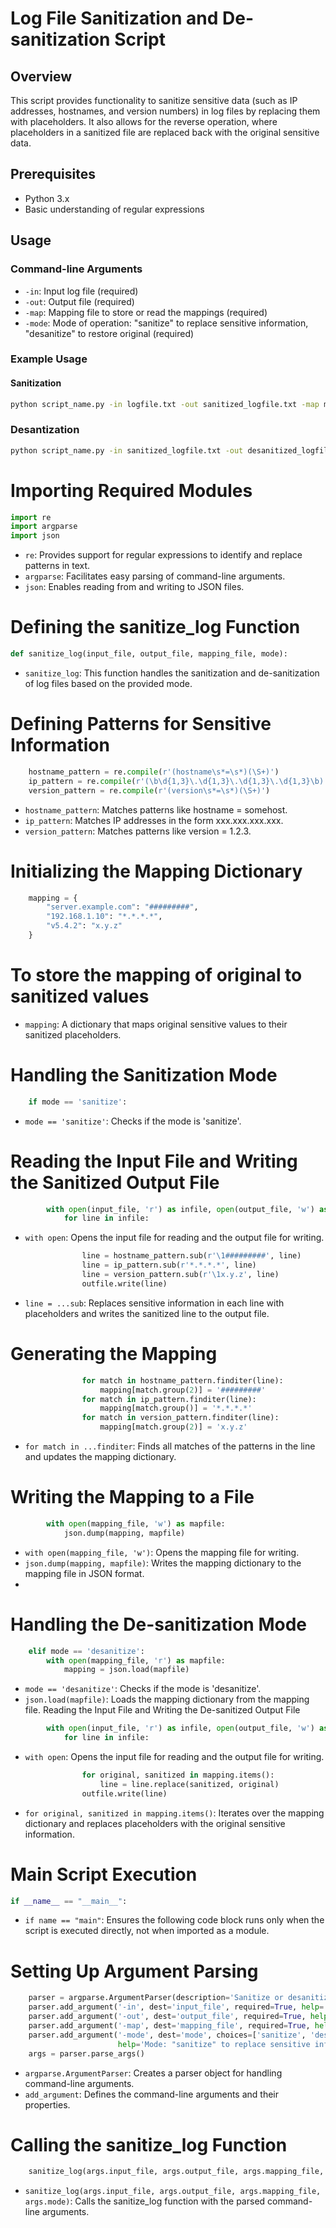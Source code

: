 # Log File Sanitization and De-sanitization Script

## Overview
This script provides functionality to sanitize sensitive data (such as IP addresses, hostnames, and version numbers) in log files by replacing them with placeholders. It also allows for the reverse operation, where placeholders in a sanitized file are replaced back with the original sensitive data.

## Prerequisites
- Python 3.x
- Basic understanding of regular expressions

## Usage

### Command-line Arguments
- `-in`: Input log file (required)
- `-out`: Output file (required)
- `-map`: Mapping file to store or read the mappings (required)
- `-mode`: Mode of operation: "sanitize" to replace sensitive information, "desanitize" to restore original (required)

### Example Usage

#### Sanitization

```bash
python script_name.py -in logfile.txt -out sanitized_logfile.txt -map mappingfile.json -mode sanitize
```
### Desantization
```bash
python script_name.py -in sanitized_logfile.txt -out desanitized_logfile.txt -map mappingfile.json -mode desanitize
```

# Importing Required Modules
```python
import re
import argparse
import json
```
- `re`: Provides support for regular expressions to identify and replace patterns in text.
- `argparse`: Facilitates easy parsing of command-line arguments.
- `json`: Enables reading from and writing to JSON files.
  
# Defining the sanitize_log Function
```python
def sanitize_log(input_file, output_file, mapping_file, mode):
```
- `sanitize_log`: This function handles the sanitization and de-sanitization of log files based on the provided mode.

# Defining Patterns for Sensitive Information
```python
    hostname_pattern = re.compile(r'(hostname\s*=\s*)(\S+)')
    ip_pattern = re.compile(r'(\b\d{1,3}\.\d{1,3}\.\d{1,3}\.\d{1,3}\b)')
    version_pattern = re.compile(r'(version\s*=\s*)(\S+)')
```
- `hostname_pattern`: Matches patterns like hostname = somehost.
- `ip_pattern`: Matches IP addresses in the form xxx.xxx.xxx.xxx.
- `version_pattern`: Matches patterns like version = 1.2.3.
# Initializing the Mapping Dictionary
```python
    mapping = {
        "server.example.com": "#########",
        "192.168.1.10": "*.*.*.*",
        "v5.4.2": "x.y.z"
    }
```
 # To store the mapping of original to sanitized values
- `mapping`: A dictionary that maps original sensitive values to their sanitized placeholders.
  
# Handling the Sanitization Mode
```python
    if mode == 'sanitize':
```
- `mode == 'sanitize'`: Checks if the mode is 'sanitize'.

# Reading the Input File and Writing the Sanitized Output File
```python
        with open(input_file, 'r') as infile, open(output_file, 'w') as outfile:
            for line in infile:
```
- `with open`: Opens the input file for reading and the output file for writing.
```python
                line = hostname_pattern.sub(r'\1#########', line)
                line = ip_pattern.sub(r'*.*.*.*', line)
                line = version_pattern.sub(r'\1x.y.z', line)
                outfile.write(line)
```
- `line = ...sub`: Replaces sensitive information in each line with placeholders and writes the sanitized line to the output file.
  
# Generating the Mapping
```python
                for match in hostname_pattern.finditer(line):
                    mapping[match.group(2)] = '#########'
                for match in ip_pattern.finditer(line):
                    mapping[match.group()] = '*.*.*.*'
                for match in version_pattern.finditer(line):
                    mapping[match.group(2)] = 'x.y.z'
```
- `for match in ...finditer`: Finds all matches of the patterns in the line and updates the mapping dictionary.

# Writing the Mapping to a File
```python
        with open(mapping_file, 'w') as mapfile:
            json.dump(mapping, mapfile)
```
- `with open(mapping_file, 'w')`: Opens the mapping file for writing.
- `json.dump(mapping, mapfile)`: Writes the mapping dictionary to the mapping file in JSON format.
- 
# Handling the De-sanitization Mode
```python
    elif mode == 'desanitize':
        with open(mapping_file, 'r') as mapfile:
            mapping = json.load(mapfile)
```
- `mode == 'desanitize'`: Checks if the mode is 'desanitize'.
- `json.load(mapfile)`: Loads the mapping dictionary from the mapping file.
Reading the Input File and Writing the De-sanitized Output File
```python
        with open(input_file, 'r') as infile, open(output_file, 'w') as outfile:
            for line in infile:
```
- `with open`: Opens the input file for reading and the output file for writing.

```python
                for original, sanitized in mapping.items():
                    line = line.replace(sanitized, original)
                outfile.write(line)
```
- `for original, sanitized in mapping.items()`: Iterates over the mapping dictionary and replaces placeholders with the original sensitive information.

# Main Script Execution
```python
if __name__ == "__main__":
```
- `if name == "main"`: Ensures the following code block runs only when the script is executed directly, not when imported as a module.

# Setting Up Argument Parsing
```python
    parser = argparse.ArgumentParser(description='Sanitize or desanitize log files')
    parser.add_argument('-in', dest='input_file', required=True, help='Input log file')
    parser.add_argument('-out', dest='output_file', required=True, help='Output file')
    parser.add_argument('-map', dest='mapping_file', required=True, help='Mapping file')
    parser.add_argument('-mode', dest='mode', choices=['sanitize', 'desanitize'], required=True,
                        help='Mode: "sanitize" to replace sensitive information, "desanitize" to restore original')
    args = parser.parse_args()
```
- `argparse.ArgumentParser`: Creates a parser object for handling command-line arguments.
- `add_argument`: Defines the command-line arguments and their properties.
  
# Calling the sanitize_log Function
```python
    sanitize_log(args.input_file, args.output_file, args.mapping_file, args.mode)
```
- `sanitize_log(args.input_file, args.output_file, args.mapping_file, args.mode)`: Calls the sanitize_log function with the parsed command-line arguments.

  

